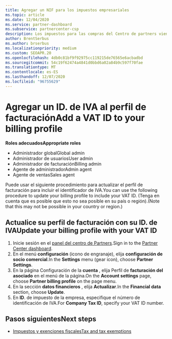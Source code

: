 ```yaml
---
title: Agregar un NIF para los impuestos empresariales
ms.topic: article
ms.date: 12/04/2020
ms.service: partner-dashboard
ms.subservice: partnercenter-csp
description: Los impuestos para las compras del Centro de partners vienen determinados por la dirección de su empresa. En algunos países, las empresas pueden proporcionar su número de IVA o equivalente local.
author: BrentSerbus
ms.author: brserbus
ms.localizationpriority: medium
ms.custom: SEOAPR.20
ms.openlocfilehash: 4db0c81bf9f92975cc119215de76565e6acbadbd
ms.sourcegitcommit: 54c19f62474a4841d0bbd6a02a84b9c597f70fae
ms.translationtype: MT
ms.contentlocale: es-ES
ms.lasthandoff: 12/07/2020
ms.locfileid: "96755629"
---
```

# <a name="add-a-vat-id-to-your-billing-profile"></a><span data-ttu-id="3992e-104">Agregar un ID. de IVA al perfil de facturación</span><span class="sxs-lookup"><span data-stu-id="3992e-104">Add a VAT ID to your billing profile</span></span>

<span data-ttu-id="3992e-105">**Roles adecuados**</span><span class="sxs-lookup"><span data-stu-id="3992e-105">**Appropriate roles**</span></span>

- <span data-ttu-id="3992e-106">Administrador global</span><span class="sxs-lookup"><span data-stu-id="3992e-106">Global admin</span></span>
- <span data-ttu-id="3992e-107">Administrador de usuarios</span><span class="sxs-lookup"><span data-stu-id="3992e-107">User admin</span></span>
- <span data-ttu-id="3992e-108">Administrador de facturación</span><span class="sxs-lookup"><span data-stu-id="3992e-108">Billing admin</span></span>
- <span data-ttu-id="3992e-109">Agente de administrador</span><span class="sxs-lookup"><span data-stu-id="3992e-109">Admin agent</span></span>
- <span data-ttu-id="3992e-110">Agente de ventas</span><span class="sxs-lookup"><span data-stu-id="3992e-110">Sales agent</span></span>

<span data-ttu-id="3992e-111">Puede usar el siguiente procedimiento para actualizar el perfil de facturación para incluir el identificador de IVA.</span><span class="sxs-lookup"><span data-stu-id="3992e-111">You can use the following procedure to update your billing profile to include your VAT ID.</span></span> <span data-ttu-id="3992e-112">(Tenga en cuenta que es posible que esto no sea posible en su país o región).</span><span class="sxs-lookup"><span data-stu-id="3992e-112">(Note that this may not be possible in your country or region.)</span></span>

## <a name="update-your-billing-profile-with-your-vat-id"></a><span data-ttu-id="3992e-113">Actualice su perfil de facturación con su ID. de IVA</span><span class="sxs-lookup"><span data-stu-id="3992e-113">Update your billing profile with your VAT ID</span></span>

1. <span data-ttu-id="3992e-114">Inicie sesión en el [panel del centro de Partners](https://partner.microsoft.com/dashboard/).</span><span class="sxs-lookup"><span data-stu-id="3992e-114">Sign in to the [Partner Center dashboard](https://partner.microsoft.com/dashboard/).</span></span>
2. <span data-ttu-id="3992e-115">En el menú **configuración** (icono de engranaje), elija **configuración de socio comercial**.</span><span class="sxs-lookup"><span data-stu-id="3992e-115">In the **Settings** menu (gear icon), choose **Partner Settings**.</span></span>
3. <span data-ttu-id="3992e-116">En la página Configuración de la **cuenta** , elija Perfil de **facturación del asociado** en el menú de la página.</span><span class="sxs-lookup"><span data-stu-id="3992e-116">On the **Account settings** page, choose **Partner billing profile** on the page menu.</span></span>
4. <span data-ttu-id="3992e-117">En la sección **datos financieros** , elija **Actualizar**.</span><span class="sxs-lookup"><span data-stu-id="3992e-117">In the **Financial data** section, choose **Update**.</span></span>
5. <span data-ttu-id="3992e-118">En **ID**. de impuesto de la empresa, especifique el número de identificación de IVA.</span><span class="sxs-lookup"><span data-stu-id="3992e-118">For **Company Tax ID**, specify your VAT ID number.</span></span>

## <a name="next-steps"></a><span data-ttu-id="3992e-119">Pasos siguientes</span><span class="sxs-lookup"><span data-stu-id="3992e-119">Next steps</span></span>

- [<span data-ttu-id="3992e-120">Impuestos y exenciones fiscales</span><span class="sxs-lookup"><span data-stu-id="3992e-120">Tax and tax exemptions</span></span>](tax-and-tax-exemptions.md)
